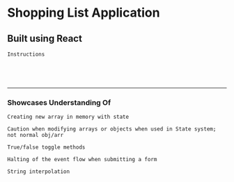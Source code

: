 # Shopping List Application

## Built using React
` Instructions `

`  `

`  `

---

### Showcases Understanding Of
` Creating new array in memory with state `

` Caution when modifying arrays or objects when used in State system; not normal obj/arr `

` True/false toggle methods `

` Halting of the event flow when submitting a form `

` String interpolation `

` `

` `

` `

` `

` `

` `